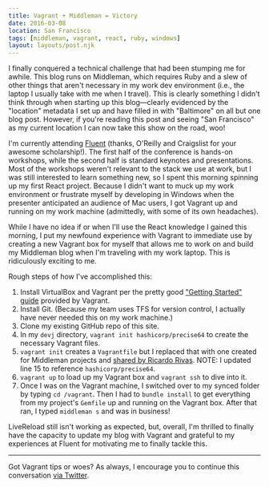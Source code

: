 ```yaml
---
title: Vagrant + Middleman = Victory
date: 2016-03-08
location: San Francisco
tags: [middleman, vagrant, react, ruby, windows]
layout: layouts/post.njk
---
```


I finally conquered a technical challenge that had been stumping me for awhile. This blog runs on Middleman, which requires Ruby and a slew of other things that aren't necessary in my work dev environment (i.e., the laptop I usually take with me when I travel). This is clearly something I didn't think through when starting up this blog—clearly evidenced by the "location" metadata I set up and have filled in with "Baltimore" on all but one blog post. However, if you're reading this post and seeing "San Francisco" as my current location I can now take this show on the road, woo!

I'm currently attending [Fluent](conferences.oreilly.com/fluent/javascript-html-us/) (thanks, O'Reilly and Craigslist for your awesome scholarship!). The first half of the conference is hands-on workshops, while the second half is standard keynotes and presentations. Most of the workshops weren't relevant to the stack we use at work, but I was still interested to learn something new, so I spent this morning spinning up my first React project. Because I didn't want to muck up my work environment or frustrate myself by developing in Windows when the presenter anticipated an audience of Mac users, I got Vagrant up and running on my work machine (admittedly, with some of its own headaches).

While I have no idea if or when I'll use the React knowledge I gained this morning, I put my newfound experience with Vagrant to immediate use by creating a new Vagrant box for myself that allows me to work on and build my Middleman blog when I'm traveling with my work laptop. This is ridiculously exciting to me.

Rough steps of how I've accomplished this:

1.  Install VirtualBox and Vagrant per the pretty good ["Getting Started" guide](https://www.vagrantup.com/docs/getting-started/) provided by Vagrant.
2.  Install Git. (Because my team uses TFS for version control, I actually have never needed this on my work machine.)
3.  Clone my existing GitHub repo of this site.
4.  In my `devj` directory, `vagrant init hashicorp/precise64` to create the necessary Vagrant files.
5.  `vagrant init` creates a `Vagrantfile` but I replaced that with one created for Middleman projects and [shared by Ricardo Rivas](https://github.com/richistron/vagrant-middleman). NOTE: I updated line 15 to reference `hashicorp/precise64`.
6.  `vagrant up` to load up my Vagrant box and `vagrant ssh` to dive into it.
7.  Once I was on the Vagrant machine, I switched over to my synced folder by typing `cd /vagrant`. Then I had to `bundle install` to get everything from my project's `Gemfile` up and running on the Vagrant box. After that ran, I typed `middleman s` and was in business!

LiveReload still isn't working as expected, but, overall, I'm thrilled to finally have the capacity to update my blog with Vagrant and grateful to my experiences at Fluent for motivating me to finally tackle this.

* * *

Got Vagrant tips or woes? As always, I encourage you to continue this conversation [via Twitter](https://twitter.com/intent/tweet?screen_name=messypixels).
